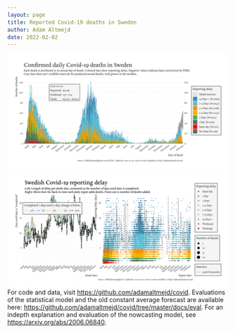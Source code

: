 ```yaml
---
layout: page
title: Reported Covid-19 deaths in Sweden
author: Adam Altmejd
date: 2022-02-02
---
```


![Graph of Swedish Covid-19 deaths with reporting delay.](deaths_lag_sweden_2022-02-02.png "Swedish Covid-19 deaths.")
![Graph of Swedish Covid-19 reporting delay in daily deaths.](lag_trend_sweden_2022-02-02.png "Trend in Swedish Covid-19 mortality reporting delay.")
For code and data, visit <https://github.com/adamaltmejd/covid>.
Evaluations of the statistical model and the old constant average forecast are available here: <https://github.com/adamaltmejd/covid/tree/master/docs/eval>.
For an indepth explanation and evaluation of the nowcasting model, see <https://arxiv.org/abs/2006.06840>.
